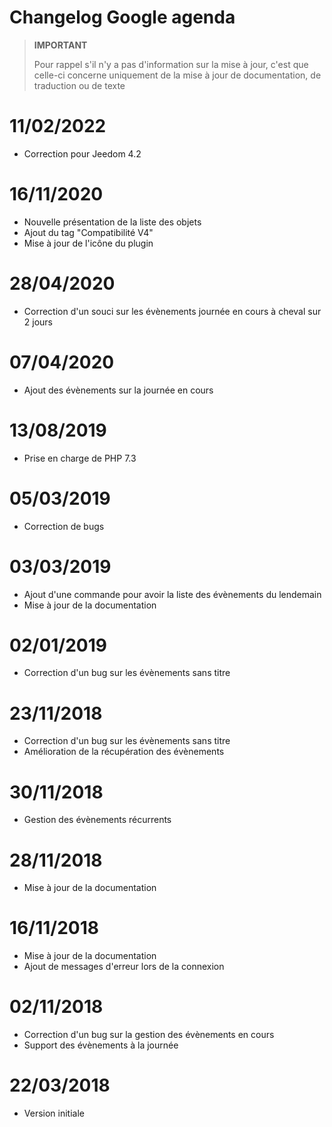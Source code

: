 # Changelog Google agenda

>**IMPORTANT**
>
>Pour rappel s'il n'y a pas d'information sur la mise à jour, c'est que celle-ci concerne uniquement de la mise à jour de documentation, de traduction ou de texte

# 11/02/2022

- Correction pour Jeedom 4.2

# 16/11/2020

- Nouvelle présentation de la liste des objets
- Ajout du tag "Compatibilité V4"
- Mise à jour de l'icône du plugin

# 28/04/2020

- Correction d'un souci sur les évènements journée en cours à cheval sur 2 jours

# 07/04/2020

- Ajout des évènements sur la journée en cours

# 13/08/2019

- Prise en charge de PHP 7.3

# 05/03/2019

- Correction de bugs

# 03/03/2019

- Ajout d'une commande pour avoir la liste des évènements du lendemain
- Mise à jour de la documentation

# 02/01/2019

- Correction d'un bug sur les évènements sans titre

# 23/11/2018

- Correction d'un bug sur les évènements sans titre
- Amélioration de la récupération des évènements

# 30/11/2018

- Gestion des évènements récurrents

# 28/11/2018

- Mise à jour de la documentation

# 16/11/2018

- Mise à jour de la documentation
- Ajout de messages d'erreur lors de la connexion

# 02/11/2018

- Correction d'un bug sur la gestion des évènements en cours
- Support des évènements à la journée

# 22/03/2018

- Version initiale

